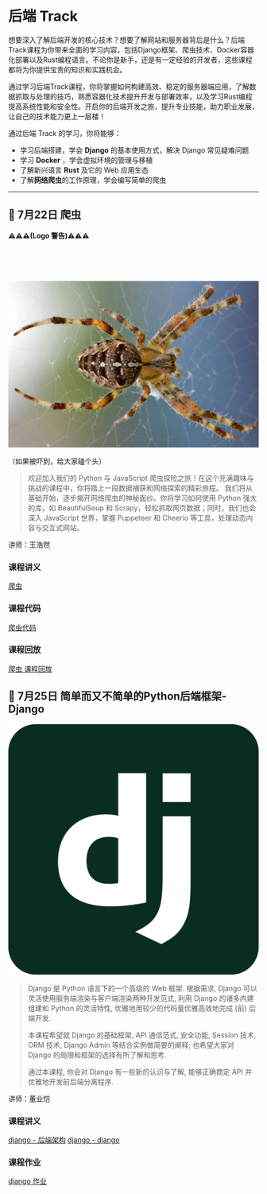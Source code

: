 # 后端 Track

想要深入了解后端开发的核心技术？想要了解网站和服务器背后是什么？后端Track课程为你带来全面的学习内容，包括Django框架、爬虫技术、Docker容器化部署以及Rust编程语言。不论你是新手，还是有一定经验的开发者，这些课程都将为你提供宝贵的知识和实践机会。

通过学习后端Track课程，你将掌握如何构建高效、稳定的服务器端应用，了解数据抓取与处理的技巧，熟悉容器化技术提升开发与部署效率，以及学习Rust编程提高系统性能和安全性。开启你的后端开发之旅，提升专业技能，助力职业发展，让自己的技术能力更上一层楼！

通过后端 Track 的学习，你将能够：

- 学习后端搭建，学会 **Django** 的基本使用方式，解决 Django 常见疑难问题
- 学习 **Docker** ，学会虚拟环境的管理与移植
- 了解新兴语言 **Rust** 及它的 Web 应用生态
- 了解**网络爬虫**的工作原理，学会编写简单的爬虫



---

## 🐞 7月22日 爬虫

**⚠️⚠️⚠️(Logo 警告)⚠️⚠️⚠️**
<br>
<br>
<br>
<br>
<br>

![logo](../images/logo/爬虫.jpg)

（如果被吓到，给大家磕个头）

> 欢迎加入我们的 Python 与 JavaScript 爬虫探险之旅！在这个充满趣味与挑战的课程中，你将踏上一段数据捕获和网络探索的精彩旅程。 我们将从基础开始，逐步揭开网络爬虫的神秘面纱。你将学习如何使用 Python 强大的库，如 BeautifulSoup 和 Scrapy，轻松抓取网页数据；同时，我们也会深入 JavaScript 世界，掌握 Puppeteer 和 Cheerio 等工具，处理动态内容与交互式网站。

讲师：王浩然

### 课程讲义
[爬虫](https://summer24.net9.org/backend/crawler/slide.pdf)

### 课程代码
[爬虫代码](https://github.com/UbeCc/sast-2024-crawler)

### 课程回放
[爬虫 课程回放](https://www.bilibili.com/video/BV1cb421J7u9/?share_source=copy_web&vd_source=a80492aa87f464b5346dca18c3a9e9b3)

## 🎸 7月25日 简单而又不简单的Python后端框架-Django

![logo](../images/logo/django.svg)

>Django 是 Python 语言下的一个高级的 Web 框架. 根据需求, Django 可以灵活使用服务端渲染与客户端渲染两种开发范式, 利用 Django 的诸多内建组建和 Python 的灵活特性, 优雅地用较少的代码量优雅高效地完成 (前) 后端开发.
>
>本课程希望就 Django 的基础框架, API 通信范式, 安全功能, Session 技术, ORM 技术, Django Admin 等结合实例做简要的阐释; 也希望大家对 Django 的局限和框架的选择有所了解和思考.
>
>通过本课程, 你会对 Django 有一些新的认识与了解, 能够正确商定 API 并优雅地开发前后端分离程序.

讲师：董业恺

### 课程讲义
[django - 后端架构](https://summer24.net9.org/backend/django/backend/)
[django - django](https://summer24.net9.org/backend/django/django/)

### 课程作业
[django 作业](https://github.com/sast-summer-training-2024/sast2024-django-hw)